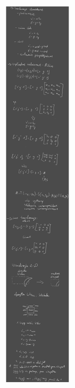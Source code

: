 ![](/Notatki/Semestr%205/Grafika%20komputerowa%20i%20komunikacja%20człowiek-komputer/Wykłady/Wykład%203/Drawing%202024-10-23%2007.33.47.excalidraw.svg)